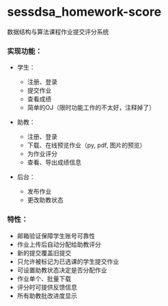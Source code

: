 # sessdsa_homework-score
数据结构与算法课程作业提交评分系统


### **实现功能：**

* 学生：
  * 注册、登录
  * 提交作业
  * 查看成绩
  * 简单的OJ（限时功能工作的不太好，注释掉了）
  
* 助教：
  * 注册、登录
  * 下载、在线预览作业（py, pdf, 图片的预览）
  * 为作业评分
  * 查看、导出成绩信息 
  
* 后台：
  * 发布作业
  * 更改助教状态
 
 
### 特性：

- 邮箱验证保障学生账号可靠性
- 作业上传后自动分配给助教评分
- 新的提交覆盖旧提交
- 只允许被标记为已选课的学生提交作业
- 可设置助教状态决定是否分配作业
- 作业单个、批量下载
- 评分时可提供反馈信息
- 所有助教批改进度显示

